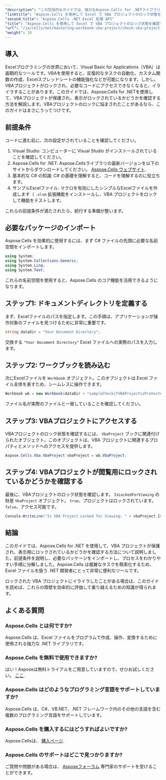 ```yaml
---
"description": "この包括的なガイドでは、強力なAspose.Cells for .NETライブラリを使用して、ExcelのVBAプロジェクトが表示用にロックされているかどうかを確認するプロセスを詳しく説明します。.NET開発者とExcelユーザーに最適です。"
"linktitle": "Aspose.Cells を使用して Excel で VBA プロジェクトのロック状態を確認する"
"second_title": "Aspose.Cells .NET Excel 処理 API"
"title": "Aspose.Cells を使用して Excel で VBA プロジェクトのロック状態を確認する"
"url": "/ja/cells/net/mastering-workbook-vba-project/check-vba-project-lock-status/"
"weight": 10
---
```


## 導入

Excelプログラミングの世界において、Visual Basic for Applications（VBA）は画期的なツールです。VBAを使用すると、反復的なタスクの自動化、カスタム関数の作成、Excelスプレッドシートの機能強化などが可能になります。しかし、VBAプロジェクトがロックされ、必要なコードにアクセスできなくなると、イライラすることがあります。このガイドでは、Aspose.Cells for .NETを使用して、VBAプロジェクトが保護され、表示がロックされているかどうかを確認する方法を解説します。VBAプロジェクトのロックに悩まされたことがあるなら、このガイドはまさにうってつけです。

## 前提条件

コードに進む前に、次の設定がされていることを確認してください。

1. Visual Studio: コンピューターに Visual Studio がインストールされていることを確認してください。
2. Aspose.Cells for .NET: Aspose.Cellsライブラリの最新バージョンを以下のサイトからダウンロードしてください。 [Aspose.Cells ウェブサイト](https://releases。aspose.com/cells/net/).
3. 基本的な C# の知識: C# の基礎を理解すると、コードを理解するのに役立ちます。
4. サンプルExcelファイル: マクロを有効にしたシンプルなExcelファイルを作成します（ `.xlsm` 拡張機能をインストールし、VBA プロジェクトをロックして機能をテストします。

これらの前提条件が満たされたら、続行する準備が整います。

## 必要なパッケージのインポート

Aspose.Cells を効果的に使用するには、まず C# ファイルの先頭に必要な名前空間をインポートします。

```csharp
using System;
using System.Collections.Generic;
using System.Linq;
using System.Text;
```

これらの名前空間を使用すると、Aspose.Cells のコア機能を活用できるようになります。

## ステップ1: ドキュメントディレクトリを定義する

まず、Excelファイルのパスを指定します。この手順は、アプリケーションが操作対象のファイルを見つけるために非常に重要です。

```csharp
string dataDir = "Your Document Directory";
```

交換する `"Your Document Directory"` Excel ファイルへの実際のパスを入力します。

## ステップ2: ワークブックを読み込む

次にExcelファイルを `Workbook` オブジェクト。このオブジェクトは Excel ファイル全体を表すため、シームレスに操作できます。

```csharp
Workbook wb = new Workbook(dataDir + "sampleCheckifVBAProjectisProtected.xlsm");
```

ファイル名が実際のファイルと一致していることを確認してください。

## ステップ3: VBAプロジェクトにアクセスする

VBAプロジェクトのロック状態を確認するには、 `VbaProject` ブックに関連付けられたオブジェクト。このオブジェクトは、VBA プロジェクトに関連するプロパティとメソッドへのアクセスを提供します。

```csharp
Aspose.Cells.Vba.VbaProject vbaProject = wb.VbaProject;
```

## ステップ4: VBAプロジェクトが閲覧用にロックされているかどうかを確認する

最後に、VBAプロジェクトのロック状態を確認します。 `IsLockedForViewing` の財産 `VbaProject` オブジェクト。 `true`、プロジェクトはロックされています。 `false`、アクセス可能です。

```csharp
Console.WriteLine("Is VBA Project Locked for Viewing: " + vbaProject.IsLockedForViewing);
```

## 結論

このガイドでは、Aspose.Cells for .NET を使用して、VBA プロジェクトが保護され、表示用にロックされているかどうかを確認する方法について説明しました。前提条件を説明し、必要なパッケージをインポートし、プロセスをわかりやすい手順に分解しました。Aspose.Cells は複雑なタスクを簡素化するため、Excel ファイルを扱う .NET 開発者にとって非常に便利なツールです。

ロックされた VBA プロジェクトにイライラしたことがある場合は、このガイドを読めば、これらの障壁を効率的に評価して乗り越えるための知識が得られます。

## よくある質問

### Aspose.Cells とは何ですか?

Aspose.Cells は、Excel ファイルをプログラムで作成、操作、変換するために使用される強力な .NET ライブラリです。

### Aspose.Cells を無料で使用できますか?

はい！Asposeは無料トライアルをご用意していますので、ぜひお試しください。 [ここ](https://releases。aspose.com/).

### Aspose.Cells はどのようなプログラミング言語をサポートしていますか?

Aspose.Cells は、C#、VB.NET、.NET フレームワーク内のその他の言語を含む複数のプログラミング言語をサポートしています。

### Aspose.Cells を購入するにはどうすればよいですか?

Aspose.Cellsは、 [購入ページ](https://purchase。aspose.com/buy).

### Aspose.Cells のサポートはどこで見つかりますか?

ご質問や問題がある場合は、 [Asposeフォーラム](https://forum.aspose.com/c/cells/9) 専門家のサポートを受けることができます。